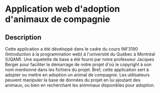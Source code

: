 # Application web d'adoption d'animaux de compagnie

## Description
Cette application a été développé dans le cadre du cours INF3190 (Introduction à la programmation web) à l'université du Québec à Montréal (UQAM). Une squelette de base a été fourni par notre professeur Jacques Berger pour faciliter le démarrage de notre projet d'où le copyright à son nom mentionné dans les fichiers du projet.
Bref, cette application sert à adopter ou mettre en adoption un animal de compagnie. Les utilisateurs peuvent manipuler la base de données du projet en lui ajoutant des animaux, ou bien en recherchant les animmaux disponibles pour adoption.
